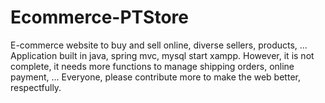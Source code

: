 # Ecommerce-PTStore
E-commerce website to buy and sell online, diverse sellers, products, ...
Application built in java, spring mvc, mysql start xampp.
However, it is not complete, it needs more functions to manage shipping orders, online payment, ...
Everyone, please contribute more to make the web better, respectfully.

